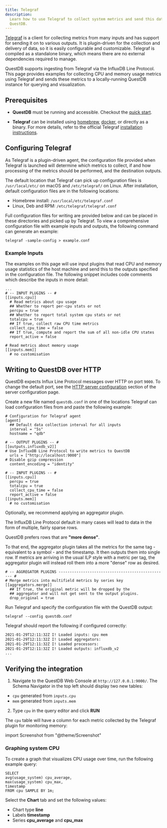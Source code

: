```yaml
---
title: Telegraf
description:
  Learn how to use Telegraf to collect system metrics and send this data to
  QuestDB.
---
```


[Telegraf](https://docs.influxdata.com/telegraf/v1.17/) is a client for
collecting metrics from many inputs and has support for sending it on to various
outputs. It is plugin-driven for the collection and delivery of data, so it is
easily configurable and customizable. Telegraf is compiled as a standalone
binary, which means there are no external dependencies required to manage.

QuestDB supports ingesting from Telegraf via the InfluxDB Line Protocol. This
page provides examples for collecting CPU and memory usage metrics using
Telegraf and sends these metrics to a locally-running QuestDB instance for
querying and visualization.

## Prerequisites

- **QuestDB** must be running and accessible. Checkout the
  [quick start](/docs/quick-start).

- **Telegraf** can be installed using
  [homebrew](https://formulae.brew.sh/formula/telegraf),
  [docker](https://hub.docker.com/_/telegraf), or directly as a binary. For more
  details, refer to the official Telegraf
  [installation instructions](https://docs.influxdata.com/telegraf/v1.17/introduction/installation/).

## Configuring Telegraf

As Telegraf is a plugin-driven agent, the configuration file provided when
Telegraf is launched will determine which metrics to collect, if and how
processing of the metrics should be performed, and the destination outputs.

The default location that Telegraf can pick up configuration files is
`/usr/local/etc/` on macOS and `/etc/telegraf/` on Linux. After installation,
default configuration files are in the following locations:

- Homebrew install: `/usr/local/etc/telegraf.conf`
- Linux, Deb and RPM: `/etc/telegraf/telegraf.conf`

Full configuration files for writing are provided below and can be placed in
these directories and picked up by Telegraf. To view a comprehensive
configuration file with example inputs and outputs, the following command can
generate an example:

```
telegraf -sample-config > example.conf
```

### Example Inputs

The examples on this page will use input plugins that read CPU and memory usage
statistics of the host machine and send this to the outputs specified in the
configuration file. The following snippet includes code comments which describe
the inputs in more detail:

```shell title="Example inputs sending host data to QuestDB"
...
# -- INPUT PLUGINS -- #
[[inputs.cpu]]
  # Read metrics about cpu usage
  ## Whether to report per-cpu stats or not
  percpu = true
  ## Whether to report total system cpu stats or not
  totalcpu = true
  ## If true, collect raw CPU time metrics
  collect_cpu_time = false
  ## If true, compute and report the sum of all non-idle CPU states
  report_active = false

# Read metrics about memory usage
[[inputs.mem]]
  # no customisation
```

## Writing to QuestDB over HTTP

QuestDB expects Influx Line Protocol messages over HTTP on port `9000`. To change
the default port, see the [HTTP server configuration](/docs/configuration/#http-server)
section of the server configuration page.

Create a new file named `questdb.conf` in one of the locations Telegraf can
load configuration files from and paste the following example:

```shell title="/path/to/telegraf/config/questdb.conf" - Base plugins
# Configuration for Telegraf agent
[agent]
  ## Default data collection interval for all inputs
  interval = "5s"
  hostname = "qdb"

# -- OUTPUT PLUGINS -- #
[[outputs.influxdb_v2]]
# Use InfluxDB Line Protocol to write metrics to QuestDB
  urls = ["http://localhost:9000"]
# Disable gzip compression  
  content_encoding = "identity"

# -- INPUT PLUGINS -- #
[[inputs.cpu]]
  percpu = true
  totalcpu = true
  collect_cpu_time = false
  report_active = false
[[inputs.mem]]
  # no customisation
```

Optionally, we recommend applying an aggregator plugin.

The InfluxDB Line Protocol default in many cases will lead to data in the form
of multiple, fairly sparse rows.

QuestDB prefers rows that are **"more dense"**.

To that end, the aggregator plugin takes all the metrics for the same tag -
equivalent to a symbol - and the timestamp. It then outputs them into single
row. If metrics are arriving in the usual ILP style with a metric per tag, the
aggregator plugin will instead roll them into a more "dense" row as desired.

```shell title="/path/to/telegraf/config/questdb.conf - Aggregator plugin"
# -- AGGREGATOR PLUGINS ------------------------------------------------- #
# Merge metrics into multifield metrics by series key
[[aggregators.merge]]
  ## If true, the original metric will be dropped by the
  ## aggregator and will not get sent to the output plugins.
  drop_original = true

```

Run Telegraf and specify the configuration file with the QuestDB output:

```shell
telegraf --config questdb.conf
```

Telegraf should report the following if configured correctly:

```bash
2021-01-29T12:11:32Z I! Loaded inputs: cpu mem
2021-01-29T12:11:32Z I! Loaded aggregators:
2021-01-29T12:11:32Z I! Loaded processors:
2021-01-29T12:11:32Z I! Loaded outputs: influxdb_v2
...
```

## Verifying the integration

1. Navigate to the QuestDB Web Console at `http://127.0.0.1:9000/`. The Schema
   Navigator in the top left should display two new tables:

- `cpu` generated from `inputs.cpu`
- `mem` generated from `inputs.mem`

2. Type `cpu` in the query editor and click **RUN**

The `cpu` table will have a column for each metric collected by the Telegraf
plugin for monitoring memory:

import Screenshot from "@theme/Screenshot"

<Screenshot
  alt="Querying CPU metrics using the QuestDB Web Console"
  src="/img/docs/telegraf/select_from_cpu.webp"
  width={745}
  height={375}
/>

### Graphing system CPU

To create a graph that visualizes CPU usage over time, run the following example
query:

```
SELECT
avg(usage_system) cpu_average,
max(usage_system) cpu_max,
timestamp
FROM cpu SAMPLE BY 1m;
```

Select the **Chart** tab and set the following values:

- Chart type **line**
- Labels **timestamp**
- Series **cpu_average** and **cpu_max**

<Screenshot
  alt="Graphing CPU metrics using the QuestDB Web Console"
  src="/img/docs/telegraf/cpu_stats_chart.webp"
  width={745}
  height={375}
/>
